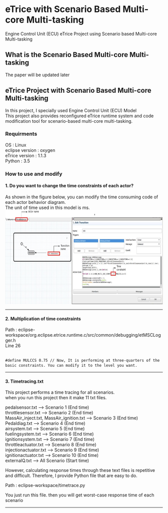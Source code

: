 # eTrice with Scenario Based Multi-core Multi-tasking
Engine Control Unit (ECU) eTrice Project using Scenario based Multi-core Multi-tasking

## What is the Scenario Based Multi-core Multi-tasking
The paper will be updated later

## eTrice Project with Scenario Based Multi-core Multi-tasking

In this project, I specially used Engine Control Unit (ECU) Model   
This project also provides reconfigured eTrice runtime system and code modification tool for scenario-based multi-core multi-tasking.   
   
### Requirments    
    
OS : Linux   
eclipse version : oxygen   
eTrice version : 1.1.3   
Python : 3.5   
   
### How to use and modify
#### 1. Do you want to change the time constraints of each actor?
As shown in the figure below, you can modify the time consuming code of each actor behavior diagram.    
The unit of time used in this model is ms.     
<img src="/img/Timemodify.JPG" width="900px" height="300px"></img><br/>    
    
***
#### 2. Multiplication of time constraints
Path : eclipse-workspace/org.eclipse.etrice.runtime.c/src/common/debugging/etMSCLogger.h      
Line 26     
    
<pre><code>
#define MULCCS 0.75 // Now, It is performing at three-quarters of the basic constraints. You can modify it to the level you want.
</code></pre>    
    
***
#### 3. Timetracing.txt
This project performs a time tracing for all scenarios.    
when you run this project then it make 11 txt files.    
     
pedalsensor.txt --> Scenario 1 (End time)    
throttlesensor.txt --> Scenario 2 (End time)    
MassAir_inject.txt, MassAir_ignition.txt --> Scenario 3 (End time)    
Pedaldiag.txt --> Scenario 4 (End time)    
airsystem.txt --> Scenario 5 (End time)    
fuelingsystem.txt --> Scenario 6 (End time)    
ignitionsystem.txt --> Scenario 7 (End time)    
throttleactuator.txt --> Scenario 8 (End time)    
injectionactuator.txt --> Scenario 9 (End time)    
ignitionactuator.txt --> Scenario 10 (End time)    
externalQ.txt --> All Scenario (Start time)     
    
However, calculating response times through these text files is repetitive and difficult. Therefore, I provide Python file that are easy to do.    
    
Path : eclipse-workspace/timetrace.py    
    
You just run this file. then you will get worst-case response time of each scenario    
    
***
